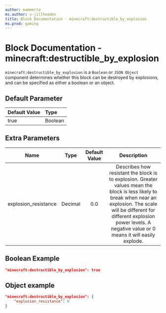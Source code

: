 ```yaml
---
author: mammerla
ms.author: v-jillheaden
title: Block Documentation - minecraft:destructible_by_explosion
ms.prod: gaming
---
```


# Block Documentation - minecraft:destructible_by_explosion

`minecraft:destructible_by_explosion` is a `Boolean` or `JSON Object` component determines whether this block can be destroyed by explosions, and can be specified as either a boolean or an object.

## Default Parameter

|Default Value|Type |
|:----|:----|
|true| Boolean|

## Extra Parameters

| Name| Type | Default Value| Description |
|:-----------:|:-----------:|:-----------:|:-----------:|
| explosion_resistance| Decimal | 0.0| Describes how resistant the block is to explosion. Greater values mean the block is less likely to break when near an explosion. The scale will be different for different explosion power levels. A negative value or 0 means it will easily explode. |


## Boolean Example

```json
"minecraft:destructible_by_explosion": true
```

## Object example

```json
"minecraft:destructible_by_explosion": {
    "explosion_resistance": 0
}
```
